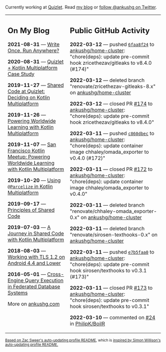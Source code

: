 Currently working at [Quizlet](https://quizlet.com/). Read [my blog](https://ankushg.com/) or [follow @ankushg on Twitter](https://twitter.com/ankushg).

<table><tr><td valign="top" width="40%">

## On My Blog
<!-- blog starts -->
**2021-08-31** — [Write Once, Run Anywhere?](https://ankushg.com/posts/write-once-run-anywhere-increment/)

**2020-08-31** — [Quizlet + Kotlin Multiplatform Case Study](https://ankushg.com/posts/quizlet-kotlin-multiplatform-case-study/)

**2019-11-27** — [Shared Code at Quizlet: Deciding on Kotlin Multiplatform](https://ankushg.com/posts/shared-code-kotlin-multiplatform/)

**2019-11-26** — [Powering Worldwide Learning with Kotlin Multiplatform](https://ankushg.com/speaking/droidcon-sf-2019)

**2019-11-07** — [San Francisco Kotlin Meetup: Powering Worldwide Learning with Kotlin Multiplatform](https://ankushg.com/speaking/sf-kotlin-meetup-2019)

**2019-10-20** — [Using `@Parcelize` in Kotlin Multiplatform](https://ankushg.com/posts/multiplatform-parcelize/)

**2019-09-17** — [Principles of Shared Code](https://ankushg.com/speaking/denver-startup-week-2019)

**2019-07-03** — [A Journey in Shared Code with Kotlin Multiplatform](https://ankushg.com/speaking/droidcon-berlin-2019)

**2018-08-03** — [Working with TLS 1.2 on Android 4.4 and Lower](https://ankushg.com/posts/tls-1.2-on-android/)

**2016-05-01** — [Cross-Engine Query Execution in Federated Database Systems](https://ankushg.com/projects/thesis)
<!-- blog ends -->
More on [ankushg.com](https://ankushg.com/)
</td><td valign="top" width="60%">

## Public GitHub Activity
<!-- githubActivity starts -->
**2022-03-12** — pushed [`6faa8f24`](https://github.com/ankushg/home-cluster/commit/6faa8f2468a9cc7331a1b6a8e338ad4183d2a2f0) to [ankushg/home-cluster](https://api.github.com/repos/ankushg/home-cluster): "chore(deps): update pre-commit hook zricethezav/gitleaks to v8.4.0 (#174)"

**2022-03-12** — deleted branch "renovate/zricethezav-gitleaks-8.x" on [ankushg/home-cluster](https://api.github.com/repos/ankushg/home-cluster)

**2022-03-12** — closed PR [#174](https://github.com/ankushg/home-cluster/pull/174) to [ankushg/home-cluster](https://api.github.com/repos/ankushg/home-cluster): "chore(deps): update pre-commit hook zricethezav/gitleaks to v8.4.0"

**2022-03-11** — pushed [`c860dbec`](https://github.com/ankushg/home-cluster/commit/c860dbecdc4a1b0de70c16ebcf46669c33e76bab) to [ankushg/home-cluster](https://api.github.com/repos/ankushg/home-cluster): "chore(deps): update container image chhaley/omada_exporter to v0.4.0 (#172)"

**2022-03-11** — closed PR [#172](https://github.com/ankushg/home-cluster/pull/172) to [ankushg/home-cluster](https://api.github.com/repos/ankushg/home-cluster): "chore(deps): update container image chhaley/omada_exporter to v0.4.0"

**2022-03-11** — deleted branch "renovate/chhaley-omada_exporter-0.x" on [ankushg/home-cluster](https://api.github.com/repos/ankushg/home-cluster)

**2022-03-11** — deleted branch "renovate/sirosen-texthooks-0.x" on [ankushg/home-cluster](https://api.github.com/repos/ankushg/home-cluster)

**2022-03-11** — pushed [`e7b5faa0`](https://github.com/ankushg/home-cluster/commit/e7b5faa06462f3fd361ac0ec04302ea515b023e2) to [ankushg/home-cluster](https://api.github.com/repos/ankushg/home-cluster): "chore(deps): update pre-commit hook sirosen/texthooks to v0.3.1 (#173)"

**2022-03-11** — closed PR [#173](https://github.com/ankushg/home-cluster/pull/173) to [ankushg/home-cluster](https://api.github.com/repos/ankushg/home-cluster): "chore(deps): update pre-commit hook sirosen/texthooks to v0.3.1"

**2022-03-10** — commented on [#24](https://github.com/PhilipK/BoilR/issues/24#issuecomment-1064366779) in [PhilipK/BoilR](https://api.github.com/repos/PhilipK/BoilR)
<!-- githubActivity ends -->
</td></tr></table>

<sub><a href="https://github.com/ZacSweers/ZacSweers">Based on Zac Sweer's auto-updating profile README</a>, which is <a href="https://simonwillison.net/2020/Jul/10/self-updating-profile-readme/">inspired by Simon Willison's auto-updating profile README.</a></sub>